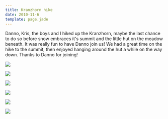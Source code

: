 ```yaml
---
title: Kranzhorn hike
date: 2010-11-6
template: page.jade
---
```


Danno, Kris, the boys and I hiked up the Kranzhorn, maybe the last chance
to do so before snow embraces it's summit and the little hut on the meadow
beneath. It was really fun to have Danno join us! We had a great time on
the hike to the summit, then enjoyed hanging around the hut a while on
the way down. Thanks to Danno for joining!
  
  
[![](http://farm5.static.flickr.com/4128/5175796018_653f3e4ef7.jpg)](http://www.flickr.com/photos/ripsawridge/5175796018/)
  
[![](http://farm5.static.flickr.com/4154/5175794730_afa93fdda6.jpg)](http://www.flickr.com/photos/ripsawridge/5175794730/)
  
[![](http://farm5.static.flickr.com/4113/5175188613_1f9d5b5ced.jpg)](http://www.flickr.com/photos/ripsawridge/5175188613/)
  
[![](http://farm5.static.flickr.com/4084/5175793280_a95aa78bb2.jpg)](http://www.flickr.com/photos/ripsawridge/5175793280/)
  
[![](http://farm5.static.flickr.com/4128/5175792322_ea449f70b1.jpg)](http://www.flickr.com/photos/ripsawridge/5175792322/)
  
[![](http://farm5.static.flickr.com/4087/5175791748_12b50f87bf.jpg)](http://www.flickr.com/photos/ripsawridge/5175791748/)
